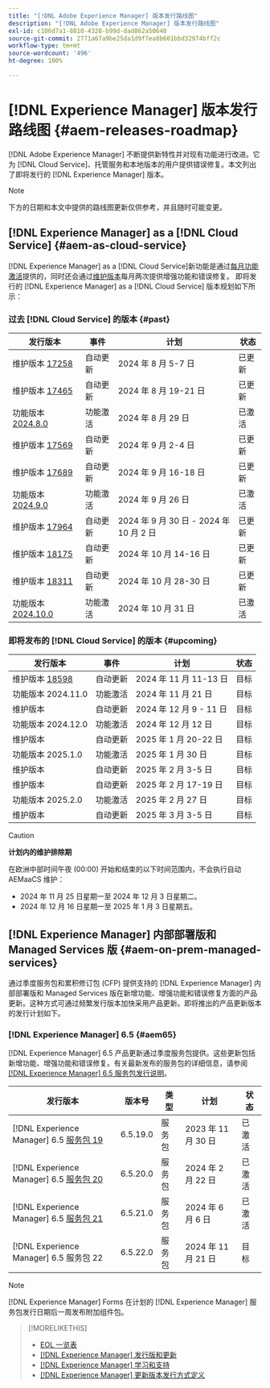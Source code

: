 ```yaml
---
title: "[!DNL Adobe Experience Manager] 版本发行路线图"
description: "[!DNL Adobe Experience Manager] 版本发行路线图"
exl-id: c106d7a1-8810-4328-b99d-dad862a50640
source-git-commit: 2771a67a9be25da1d9f7ea8b601bbd32974bff2c
workflow-type: tm+mt
source-wordcount: '496'
ht-degree: 100%

---
```



# [!DNL Experience Manager] 版本发行路线图 {#aem-releases-roadmap}

[!DNL Adobe Experience Manager] 不断提供新特性并对现有功能进行改进。它为 [!DNL Cloud Service]、托管服务和本地版本的用户提供错误修复。本文列出了即将发行的 [!DNL Experience Manager] 版本。

>[!NOTE]
>
>下方的日期和本文中提供的路线图更新仅供参考，并且随时可能变更。

## [!DNL Experience Manager] as a [!DNL Cloud Service] {#aem-as-cloud-service}

[!DNL Experience Manager] as a [!DNL Cloud Service]新功能是通过[每月功能激活](https://experienceleague.adobe.com/zh-hans/docs/experience-manager-cloud-service/content/release-notes/release-notes/release-notes-current)提供的，同时还会通过[维护版本](https://experienceleague.adobe.com/zh-hans/docs/experience-manager-cloud-service/content/release-notes/maintenance/latest)每月两次提供增强功能和错误修复。
即将发行的 [!DNL Experience Manager] as a [!DNL Cloud Service] 版本规划如下所示：

### 过去 [!DNL Cloud Service] 的版本 {#past}

| 发行版本 | 事件 | 计划 | 状态 |
|---|---|---|---|
| 维护版本 [17258](https://experienceleague.adobe.com/zh-hans/docs/experience-manager-cloud-service/content/release-notes/maintenance/2024/2024-8-0#release-17258) | 自动更新 | 2024 年 8 月 5-7 日 | 已更新 |
| 维护版本 [17465](https://experienceleague.adobe.com/zh-hans/docs/experience-manager-cloud-service/content/release-notes/maintenance/2024/2024-8-0#release-17465) | 自动更新 | 2024 年 8 月 19-21 日 | 已更新 |
| 功能版本 [2024.8.0](https://experienceleague.adobe.com/zh-hans/docs/experience-manager-cloud-service/content/release-notes/release-notes/2024/release-notes-2024-8-0) | 功能激活 | 2024 年 8 月 29 日 | 已激活 |
| 维护版本 [17569](https://experienceleague.adobe.com/zh-hans/docs/experience-manager-cloud-service/content/release-notes/maintenance/2024/2024-9-0#release-17569) | 自动更新 | 2024 年 9 月 2-4 日 | 已更新 |
| 维护版本 [17689](https://experienceleague.adobe.com/zh-hans/docs/experience-manager-cloud-service/content/release-notes/maintenance/2024/2024-9-0#release-17689) | 自动更新 | 2024 年 9 月 16-18 日 | 已更新 |
| 功能版本 [2024.9.0](https://experienceleague.adobe.com/zh-hans/docs/experience-manager-cloud-service/content/release-notes/release-notes/2024/release-notes-2024-9-0) | 功能激活 | 2024 年 9 月 26 日 | 已激活 |
| 维护版本 [17964](https://experienceleague.adobe.com/zh-hans/docs/experience-manager-cloud-service/content/release-notes/maintenance/2024/2024-10-0#release-17964) | 自动更新 | 2024 年 9 月 30 日 - 2024 年 10 月 2 日 | 已更新 |
| 维护版本 [18175](https://experienceleague.adobe.com/zh-hans/docs/experience-manager-cloud-service/content/release-notes/maintenance/2024/2024-10-0#release-18175) | 自动更新 | 2024 年 10 月 14-16 日 | 已更新 |
| 维护版本 [18311](https://experienceleague.adobe.com/zh-hans/docs/experience-manager-cloud-service/content/release-notes/maintenance/2024/2024-10-0#18311) | 自动更新 | 2024 年 10 月 28-30 日 | 已更新 |
| 功能版本 [2024.10.0](https://experienceleague.adobe.com/zh-hans/docs/experience-manager-cloud-service/content/release-notes/release-notes/release-notes-current) | 功能激活 | 2024 年 10 月 31 日 | 已激活 |

### 即将发布的 [!DNL Cloud Service] 的版本 {#upcoming}

| 发行版本 | 事件 | 计划 | 状态 |
|---|---|---|---|
| 维护版本 [18598](https://experienceleague.adobe.com/zh-hans/docs/experience-manager-cloud-service/content/release-notes/maintenance/latest) | 自动更新 | 2024 年 11 月 11-13 日 | 目标 |
| 功能版本 2024.11.0 | 功能激活 | 2024 年 11 月 21 日 | 目标 |
| 维护版本 | 自动更新 | 2024 年 12 月 9 - 11 日 | 目标 |
| 功能版本 2024.12.0 | 功能激活 | 2024 年 12 月 12 日 | 目标 |
| 维护版本 | 自动更新 | 2025 年 1 月 20-22 日 | 目标 |
| 功能版本 2025.1.0 | 功能激活 | 2025 年 1 月 30 日 | 目标 |
| 维护版本 | 自动更新 | 2025 年 2 月 3-5 日 | 目标 |
| 维护版本 | 自动更新 | 2025 年 2 月 17-19 日 | 目标 |
| 功能版本 2025.2.0 | 功能激活 | 2025 年 2 月 27 日 | 目标 |
| 维护版本 | 自动更新 | 2025 年 3 月 3-5 日 | 目标 |

>[!CAUTION]
>
>**计划内的维护排除期**
>
> 在欧洲中部时间午夜 (00:00) 开始和结束的以下时间范围内，不会执行自动 AEMaaCS 维护：
>
>* 2024 年 11 月 25 日星期一至 2024 年 12 月 3 日星期二。
>* 2024 年 12 月 16 日星期一至 2025 年 1 月 3 日星期五。

## [!DNL Experience Manager] 内部部署版和 Managed Services 版 {#aem-on-prem-managed-services}

通过季度服务包和累积修订包 (CFP) 提供支持的 [!DNL Experience Manager] 内部部署版和 Managed Services 版在新增功能、增强功能和错误修复方面的产品更新。这种方式可通过频繁发行版本加快采用产品更新。即将推出的产品更新版本的发行计划如下。

### [!DNL Experience Manager] 6.5 {#aem65}

[!DNL Experience Manager] 6.5 产品更新通过季度服务包提供。这些更新包括新增功能、增强功能和错误修复。有关最新发布的服务包的详细信息，请参阅 [[!DNL Experience Manager]  6.5 服务包发行说明](https://experienceleague.adobe.com/zh-hans/docs/experience-manager-65/content/release-notes/release-notes)。

| 发行版本 | 版本号 | 类型 | 计划 | 状态 |
|---|---|---|---|---|
| [!DNL Experience Manager] 6.5 [服务包 19](https://experienceleague.adobe.com/zh-hans/docs/experience-manager-65/content/release-notes/service-pack/6-5-19) | 6.5.19.0 | 服务包 | 2023 年 11 月 30 日 | 已激活 |
| [!DNL Experience Manager] 6.5 [服务包 20](https://experienceleague.adobe.com/zh-hans/docs/experience-manager-65/content/release-notes/service-pack/6-5-20) | 6.5.20.0 | 服务包 | 2024 年 2 月 22 日 | 已激活 |
| [!DNL Experience Manager] 6.5 [服务包 21](https://experienceleague.adobe.com/zh-hans/docs/experience-manager-65/content/release-notes/release-notes) | 6.5.21.0 | 服务包 | 2024 年 6 月 6 日 | 已激活 |
| [!DNL Experience Manager] 6.5 服务包 22 | 6.5.22.0 | 服务包 | 2024 年 11 月 21 日 | 目标 |

>[!NOTE]
>
>[!DNL Experience Manager] Forms 在计划的 [!DNL Experience Manager] 服务包发行日期后一周发布附加组件包。

>[!MORELIKETHIS]
>
>* [EOL 一览表](https://helpx.adobe.com/cn/support/programs/eol-matrix.html)
>* [[!DNL Experience Manager]  发行版和更新](https://experienceleague.adobe.com/zh-hans/docs/experience-manager-release-information/aem-release-updates/aem-releases-updates)
>* [[!DNL Experience Manager]  学习和支持](https://experienceleague.adobe.com/zh-hans/docs/experience-manager-cloud-service)
>* [[!DNL Experience Manager]  更新版本发行方式定义](/help/using/update-release-vehicle-definitions.md)
